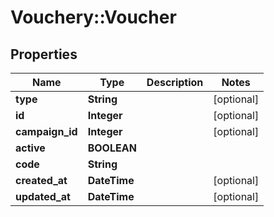 # Vouchery::Voucher

## Properties
Name | Type | Description | Notes
------------ | ------------- | ------------- | -------------
**type** | **String** |  | [optional] 
**id** | **Integer** |  | [optional] 
**campaign_id** | **Integer** |  | [optional] 
**active** | **BOOLEAN** |  | 
**code** | **String** |  | 
**created_at** | **DateTime** |  | [optional] 
**updated_at** | **DateTime** |  | [optional] 


